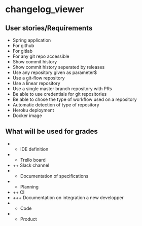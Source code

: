 # changelog_viewer

## User stories/Requirements

* Spring application
* For github
* For gitlab
* For any git repo accessible
* Show commit history
* Show commit history seperated by releases
* Use any repository given as parameter$
* Use a git-flow repository
* Use a linear repository
* Use a single master branch repository with PRs
* Be able to use credentials for git repositories
* Be able to chose the type of workflow used on a repository
* Automatic detection of type of repository
* Heroku deployment
* Docker image

## What will be used for grades

* + IDE definition
* + Trello board
* ++ Slack channel
* + Documentation of specifications
* + Planning
* ++ CI
* +++ Documentation on integration a new developper
* + Code
* + Product
